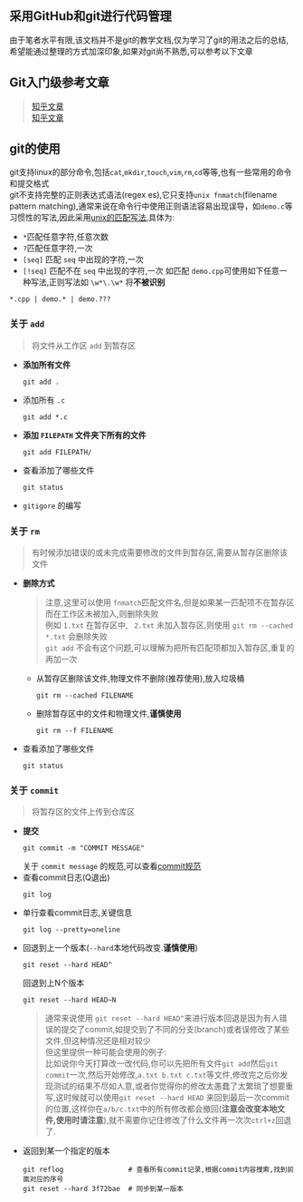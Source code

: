采用GitHub和git进行代码管理
---
由于笔者水平有限,该文档并不是git的教学文档,仅为学习了git的用法之后的总结,希望能通过整理的方式加深印象,如果对git尚不熟悉,可以参考以下文章
## Git入门级参考文章
>[知乎文章](https://www.zhihu.com/question/28976652/answer/1969388194)<br>
>[知乎文章](https://zhuanlan.zhihu.com/p/135183491)

## git的使用
git支持linux的部分命令,包括`cat`,`mkdir`,`touch`,`vim`,`rm`,`cd`等等,也有一些常用的命令和提交格式<br>
git不支持完整的正则表达式语法(regex es),它只支持`unix fnmatch`(filename pattern matching),通常来说在命令行中使用正则语法容易出现误导，如`demo.c`等习惯性的写法,因此采用[unix的匹配写法](https://docs.python.org/3/library/fnmatch.html),具体为:
- `*`匹配任意字符,任意次数
- `?`匹配任意字符,一次
- `[seq]` 匹配 `seq` 中出现的字符,一次
- `[!seq]` 匹配不在 `seq` 中出现的字符,一次
如匹配 `demo.cpp`可使用如下任意一种写法,正则写法如 `\w*\.\w*` 将**不被识别**
```shell
*.cpp | demo.* | demo.???
```
### 关于 `add`
> 将文件从工作区 `add` 到暂存区
- **添加所有文件**
  ```shell
  git add .
  ```
- 添加所有 `.c`
  ```shell
  git add *.c
  ```
- **添加 `FILEPATH` 文件夹下所有的文件**
  ```shell
  git add FILEPATH/
  ```
- 查看添加了哪些文件
  ```shell
  git status
  ```
- `gitigore` 的编写
  
### 关于 `rm`
> 有时候添加错误的或未完成需要修改的文件到暂存区,需要从暂存区删除该文件
- **删除方式**
  > 注意,这里可以使用 `fnmatch`匹配文件名,但是如果某一匹配项不在暂存区而在工作区未被加入,则删除失败<br>
  > 例如 `1.txt` 在暂存区中, ` 2.txt` 未加入暂存区,则使用 `git rm --cached *.txt` 会删除失败<br>
  > `git add` 不会有这个问题,可以理解为把所有匹配项都加入暂存区,重复的再加一次
  - 从暂存区删除该文件,物理文件不删除(推荐使用),放入垃圾桶
    ```shell
    git rm --cached FILENAME
    ```
  - 删除暂存区中的文件和物理文件,**谨慎使用**
    ```shell
    git rm --f FILENAME
    ```
- 查看添加了哪些文件
  ```shell
  git status
  ```
### 关于 `commit`
> 将暂存区的文件上传到仓库区
- **提交**
  ```shell
  git commit -m "COMMIT MESSAGE"
  ```
  关于 `commit message` 的规范,可以查看[commit规范](commit规范.md)
- 查看commit日志(Q退出)
  ```shell
  git log
  ```
- 单行查看commit日志,关键信息
  ```shell
  git log --pretty=oneline
  ```
- 回退到上一个版本(`--hard`本地代码改变.**谨慎使用**)
  ```shell
  git reset --hard HEAD^
  ```
  回退到上N个版本
  ```shell
  git reset --hard HEAD~N
  ``` 
  >通常来说使用 `git reset --hard HEAD^`来进行版本回退是因为有人错误的提交了commit,如提交到了不同的分支(branch)或者误修改了某些文件,但这种情况还是相对较少<br>
  >但这里提供一种可能会使用的例子:<br>
  >比如说你今天打算改一改代码,你可以先把所有文件`git add`然后`git commit`一次,然后开始修改,`a.txt b.txt c.txt`等文件,修改完之后你发现测试的结果不尽如人意,或者你觉得你的修改太愚蠢了太繁琐了想要重写,这时候就可以使用`git reset --hard HEAD` 来回到最后一次commit的位置,这样你在`a/b/c.txt`中的所有修改都会撤回(**注意会改变本地文件,使用时请注意**),就不需要你记住修改了什么文件再一次次`ctrl+z`回退了.
- 返回到某一个指定的版本
  ```shell
  git reflog                # 查看所有commit记录,根据commit内容搜索,找到前面对应的序号
  git reset --hard 3f72bae  # 同步到某一版本
  ```




